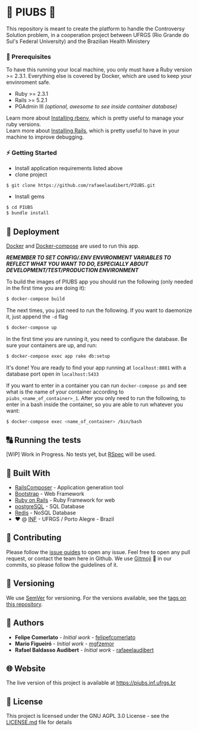 # :hospital: PIUBS :hospital:

This repository is meant to create the platform to handle the Controversy Solution problem, in a cooperation project between UFRGS (Rio Grande do Sul's Federal University) and the Brazilian Health Ministery

### :floppy_disk: Prerequisites
To have this running your local machine, you only must have a Ruby version >= 2.3.1. Everything else is covered by Docker, which are used to keep your envinroment safe.

* Ruby >= 2.3.1
* Rails >= 5.2.1
* PGAdmin III *(optional, awesome to see inside container database)*

Learn more about [Installing rbenv](https://github.com/rbenv/rbenv), which is pretty useful to manage your ruby versions.  
Learn more about [Installing Rails](https://rubyonrails.org/), which is pretty useful to have in your machine to improve debugging.

### :zap: Getting Started
- Install application requirements listed above
- clone project

```bash
$ git clone https://github.com/rafaeelaudibert/PIUBS.git
```

- Install gems

```bash
$ cd PIUBS
$ bundle install
```

## :whale: Deployment
[Docker](https://www.docker.com/) and [Docker-compose](https://docs.docker.com/compose/) are used to run this app.

***REMEMBER TO SET CONFIG/.ENV ENVIRONMENT VARIABLES TO REFLECT WHAT YOU WANT TO DO, ESPECIALLY ABOUT DEVELOPMENT/TEST/PRODUCTION ENVIRONMENT***

To build the images of PIUBS app you should run the following (only needed in the first time you are doing it):

```bash
$ docker-compose build
```

The next times, you just need to run the following. If you want to daemonize it, just append the `-d` flag
```bash
$ docker-compose up
```

In the first time you are running it, you need to configure the database. Be sure your containers are up, and run:
```bash
$ docker-compose exec app rake db:setup
```

It's done! You are ready to find your app running at `localhost:8081` with a database port open in `localhost:5433`

If you want to enter in a container you can run `docker-compose ps` and see what is the name of your container according to `piubs_<name_of_container>_1`. After you only need to run the following, to enter in a bash inside the container, so you are able to run whatever you want:
```bash
$ docker-compose exec <name_of_container> /bin/bash
```


## :capital_abcd: Running the tests
[WIP] Work in Progress. No tests yet, but [RSpec](https://github.com/rspec/rspec-rails) will be used.



## :train: Built With
* [RailsComposer](https://github.com/RailsApps/rails-composer) - Application generation tool
* [Bootstrap](https://getbootstrap.com/) - Web Framework
* [Ruby on Rails](https://rubyonrails.org/) - Ruby Framework for web
* [postgreSQL](https://www.postgresql.org/) - SQL Database
* [Redis](https://redis.io/) - NoSQL Database
* :heart: @ [INF](www.inf.ufrgs.br) - UFRGS / Porto Alegre - Brazil

## :muscle: Contributing
Please follow the [issue guides](https://github.com/rafaeelaudibert/PIUBS/issues/new/choose) to open any issue.
Feel free to open any pull request, or contact the team here in Github.
We use [Gitmoji](https://gitmoji.carloscuesta.me/) :tada: in our commits, so please follow the guidelines of it.

## :1234: Versioning
We use [SemVer](http://semver.org/) for versioning. For the versions available, see the [tags on this repository](https://github.com/your/project/tags).

## :construction_worker: Authors
* **Felipe Comerlato** - *Initial work* - [felipefcomerlato](https://github.com/felipefcomerlato)
* **Mario Figueiró** - *Initial work* - [mgfzemor](https://github.com/mgfzemor)
* **Rafael Baldasso Audibert** - *Initial work* - [rafaeelaudibert](https://github.com/rafaeelaudibert)

## :globe_with_meridians: Website
The live version of this project is available at https://piubs.inf.ufrgs.br

## :page_facing_up: License
This project is licensed under the GNU AGPL 3.0 License - see the [LICENSE.md](LICENSE) file for details
